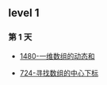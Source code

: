 ## level 1

### 第 1 天

- [1480-一维数组的动态和](https://github.com/stream1080/leetcode/blob/main/LeetCode75/docs/1480-一维数组的动态和.md)

- [724-寻找数组的中心下标](https://github.com/stream1080/leetcode/blob/main/LeetCode75/docs/724-寻找数组的中心下标.md)